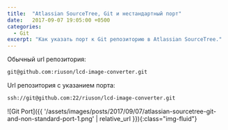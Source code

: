 ```yaml
---
title:  "Atlassian SourceTree, Git и нестандартный порт"
date:   2017-09-07 19:05:00 +0500
categories:
  - Git
excerpt: "Как указать порт к Git репозиторию в Atlassian SourceTree."
---
```

Обычный url репозитория:
```bash
git@github.com:riuson/lcd-image-converter.git
```

Url репозитория с указанием порта:
```bash
ssh://git@github.com:22/riuson/lcd-image-converter.git
```

![Git Port]({{ '/assets/images/posts/2017/09/07/atlassian-sourcetree-git-and-non-standard-port-1.png' | relative_url }}){:class="img-fluid"}
